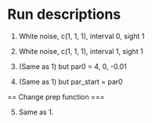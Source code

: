 # Run descriptions

1. White noise, c(1, 1, 1), interval 0, sight 1

2. White noise, c(1, 1, 1), interval 1, sight 1

3. (Same as 1) but par0 = 4, 0, -0.01

4. (Same as 1) but par_start = par0

== Change prep function ===

5. Same as 1.

